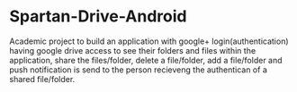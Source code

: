 # Spartan-Drive-Android
Academic project to build an application with google+ login(authentication) having google drive access to see their folders and files within the application, share the files/folder, delete a file/folder, add a file/folder and push notification is send to the person recieveng the authentican of a shared file/folder.
